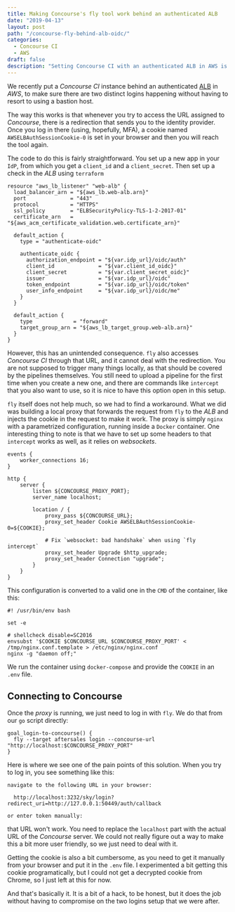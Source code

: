 ```yaml
---
title: Making Concourse's fly tool work behind an authenticated ALB
date: "2019-04-13"
layout: post
path: "/concourse-fly-behind-alb-oidc/"
categories:
  - Concourse CI
  - AWS
draft: false
description: "Setting Concourse CI with an authenticated ALB in AWS is an easy way to increase the security of your CI setup, but if you want to still use fly you need to do some adaptations"
---
```


We recently put a _Concourse CI_ instance behind an authenticated [ALB](https://docs.aws.amazon.com/elasticloadbalancing/latest/application/introduction.html) in _AWS_, to make sure there are two distinct logins happening without having to resort to using a bastion host.

The way this works is that whenever you try to access the URL assigned to _Concourse_, there is a redirection that sends you to the identity provider. Once you log in there (using, hopefully, MFA), a cookie named `AWSELBAuthSessionCookie-0` is set in your browser and then you will reach the tool again.

<!--more-->

The code to do this is fairly straightforward. You set up a new app in your `IdP`, from which you get a `client_id` and a `client_secret`. Then set up a check in the _ALB_ using `terraform`

```hcl
resource "aws_lb_listener" "web-alb" {
  load_balancer_arn = "${aws_lb.web-alb.arn}"
  port              = "443"
  protocol          = "HTTPS"
  ssl_policy        = "ELBSecurityPolicy-TLS-1-2-2017-01"
  certificate_arn   = "${aws_acm_certificate_validation.web.certificate_arn}"

  default_action {
    type = "authenticate-oidc"

    authenticate_oidc {
      authorization_endpoint = "${var.idp_url}/oidc/auth"
      client_id              = "${var.client_id_oidc}"
      client_secret          = "${var.client_secret_oidc}"
      issuer                 = "${var.idp_url}/oidc"
      token_endpoint         = "${var.idp_url}/oidc/token"
      user_info_endpoint     = "${var.idp_url}/oidc/me"
    }
  }

  default_action {
    type             = "forward"
    target_group_arn = "${aws_lb_target_group.web-alb.arn}"
  }
}
```

However, this has an unintended consequence. `fly` also accesses _Concourse CI_ through that URL, and it cannot deal with the redirection. You are not supposed to trigger many things locally, as that should be covered by the pipelines themselves. You still need to upload a pipeline for the first time when you create a new one, and there are commands like `intercept` that you also want to use, so it is nice to have this option open in this setup.

`fly` itself does not help much, so we had to find a workaround. What we did was building a local proxy that forwards the request from `fly` to the _ALB_ and injects the cookie in the request to make it work. The proxy is simply `nginx` with a parametrized configuration, running inside a `Docker` container. One interesting thing to note is that we have to set up some headers to that `intercept` works as well, as it relies on _websockets_.


```nginx
events {
    worker_connections 16;
}

http {
    server {
        listen ${CONCOURSE_PROXY_PORT};
        server_name localhost;

        location / {
            proxy_pass ${CONCOURSE_URL};
            proxy_set_header Cookie AWSELBAuthSessionCookie-0=${COOKIE};

            # Fix `websocket: bad handshake` when using `fly intercept`
            proxy_set_header Upgrade $http_upgrade;
            proxy_set_header Connection "upgrade";
        }
    }
}
```

This configuration is converted to a valid one in the `CMD` of the container, like this:

```shell
#! /usr/bin/env bash

set -e

# shellcheck disable=SC2016
envsubst '$COOKIE $CONCOURSE_URL $CONCOURSE_PROXY_PORT' < /tmp/nginx.conf.template > /etc/nginx/nginx.conf
nginx -g "daemon off;"
```

We run the container using `docker-compose` and provide the `COOKIE` in an `.env` file.

## Connecting to Concourse

Once the _proxy_ is running, we just need to log in with `fly`. We do that from our `go` script directly:

```shell
goal_login-to-concourse() {
  fly --target aftersales login --concourse-url "http://localhost:$CONCOURSE_PROXY_PORT"
}
```

Here is where we see one of the pain points of this solution. When you try to log in, you see something like this:

```shell
navigate to the following URL in your browser:

  http://localhost:3232/sky/login?redirect_uri=http://127.0.0.1:50449/auth/callback

or enter token manually:
```

that URL won't work. You need to replace the `localhost` part with the actual URL of the _Concourse_ server. We could not really figure out a way to make this a bit more user friendly, so we just need to deal with it.

Getting the cookie is also a bit cumbersome, as you need to get it manually from your browser and put it in the `.env` file. I experimented a bit getting this cookie programatically, but I could not get a decrypted cookie from Chrome, so I just left at this for now.

And that's basically it. It is a bit of a hack, to be honest, but it does the job without having to compromise on the two logins setup that we were after.


